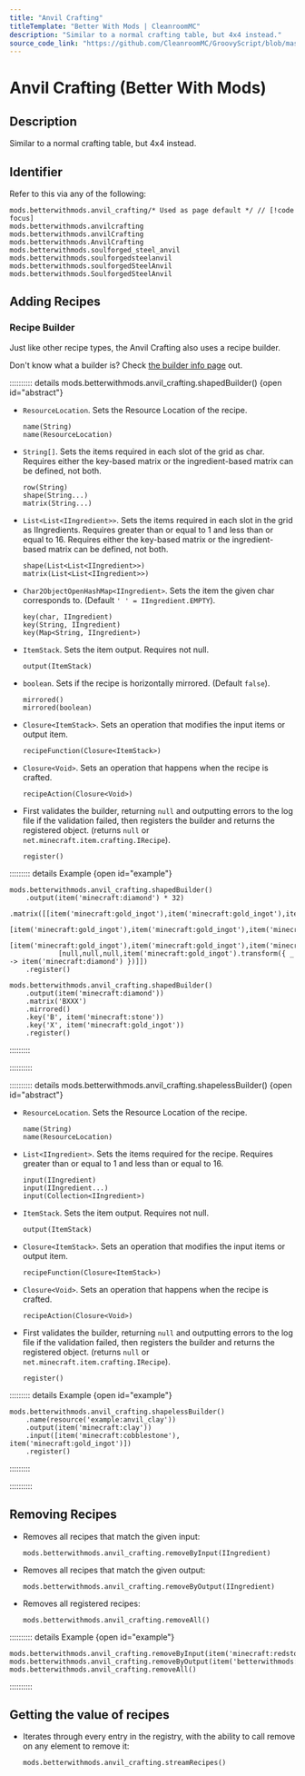 ```yaml
---
title: "Anvil Crafting"
titleTemplate: "Better With Mods | CleanroomMC"
description: "Similar to a normal crafting table, but 4x4 instead."
source_code_link: "https://github.com/CleanroomMC/GroovyScript/blob/master/src/main/java/com/cleanroommc/groovyscript/compat/mods/betterwithmods/AnvilCrafting.java"
---
```


# Anvil Crafting (Better With Mods)

## Description

Similar to a normal crafting table, but 4x4 instead.

## Identifier

Refer to this via any of the following:

```groovy:no-line-numbers {1}
mods.betterwithmods.anvil_crafting/* Used as page default */ // [!code focus]
mods.betterwithmods.anvilcrafting
mods.betterwithmods.anvilCrafting
mods.betterwithmods.AnvilCrafting
mods.betterwithmods.soulforged_steel_anvil
mods.betterwithmods.soulforgedsteelanvil
mods.betterwithmods.soulforgedSteelAnvil
mods.betterwithmods.SoulforgedSteelAnvil
```


## Adding Recipes

### Recipe Builder

Just like other recipe types, the Anvil Crafting also uses a recipe builder.

Don't know what a builder is? Check [the builder info page](../../getting_started/builder.md) out.

:::::::::: details mods.betterwithmods.anvil_crafting.shapedBuilder() {open id="abstract"}
- `ResourceLocation`. Sets the Resource Location of the recipe.

    ```groovy:no-line-numbers
    name(String)
    name(ResourceLocation)
    ```

- `String[]`. Sets the items required in each slot of the grid as char. Requires either the key-based matrix or the ingredient-based matrix can be defined, not both.

    ```groovy:no-line-numbers
    row(String)
    shape(String...)
    matrix(String...)
    ```

- `List<List<IIngredient>>`. Sets the items required in each slot in the grid as IIngredients. Requires greater than or equal to 1 and less than or equal to 16. Requires either the key-based matrix or the ingredient-based matrix can be defined, not both.

    ```groovy:no-line-numbers
    shape(List<List<IIngredient>>)
    matrix(List<List<IIngredient>>)
    ```

- `Char2ObjectOpenHashMap<IIngredient>`. Sets the item the given char corresponds to. (Default `' ' = IIngredient.EMPTY`).

    ```groovy:no-line-numbers
    key(char, IIngredient)
    key(String, IIngredient)
    key(Map<String, IIngredient>)
    ```

- `ItemStack`. Sets the item output. Requires not null.

    ```groovy:no-line-numbers
    output(ItemStack)
    ```

- `boolean`. Sets if the recipe is horizontally mirrored. (Default `false`).

    ```groovy:no-line-numbers
    mirrored()
    mirrored(boolean)
    ```

- `Closure<ItemStack>`. Sets an operation that modifies the input items or output item.

    ```groovy:no-line-numbers
    recipeFunction(Closure<ItemStack>)
    ```

- `Closure<Void>`. Sets an operation that happens when the recipe is crafted.

    ```groovy:no-line-numbers
    recipeAction(Closure<Void>)
    ```

- First validates the builder, returning `null` and outputting errors to the log file if the validation failed, then registers the builder and returns the registered object. (returns `null` or `net.minecraft.item.crafting.IRecipe`).

    ```groovy:no-line-numbers
    register()
    ```

::::::::: details Example {open id="example"}
```groovy:no-line-numbers
mods.betterwithmods.anvil_crafting.shapedBuilder()
    .output(item('minecraft:diamond') * 32)
    .matrix([[item('minecraft:gold_ingot'),item('minecraft:gold_ingot'),item('minecraft:gold_ingot'),null],
            [item('minecraft:gold_ingot'),item('minecraft:gold_ingot'),item('minecraft:gold_ingot'),null],
            [item('minecraft:gold_ingot'),item('minecraft:gold_ingot'),item('minecraft:gold_ingot'),null],
            [null,null,null,item('minecraft:gold_ingot').transform({ _ -> item('minecraft:diamond') })]])
    .register()

mods.betterwithmods.anvil_crafting.shapedBuilder()
    .output(item('minecraft:diamond'))
    .matrix('BXXX')
    .mirrored()
    .key('B', item('minecraft:stone'))
    .key('X', item('minecraft:gold_ingot'))
    .register()
```

:::::::::

::::::::::

:::::::::: details mods.betterwithmods.anvil_crafting.shapelessBuilder() {open id="abstract"}
- `ResourceLocation`. Sets the Resource Location of the recipe.

    ```groovy:no-line-numbers
    name(String)
    name(ResourceLocation)
    ```

- `List<IIngredient>`. Sets the items required for the recipe. Requires greater than or equal to 1 and less than or equal to 16.

    ```groovy:no-line-numbers
    input(IIngredient)
    input(IIngredient...)
    input(Collection<IIngredient>)
    ```

- `ItemStack`. Sets the item output. Requires not null.

    ```groovy:no-line-numbers
    output(ItemStack)
    ```

- `Closure<ItemStack>`. Sets an operation that modifies the input items or output item.

    ```groovy:no-line-numbers
    recipeFunction(Closure<ItemStack>)
    ```

- `Closure<Void>`. Sets an operation that happens when the recipe is crafted.

    ```groovy:no-line-numbers
    recipeAction(Closure<Void>)
    ```

- First validates the builder, returning `null` and outputting errors to the log file if the validation failed, then registers the builder and returns the registered object. (returns `null` or `net.minecraft.item.crafting.IRecipe`).

    ```groovy:no-line-numbers
    register()
    ```

::::::::: details Example {open id="example"}
```groovy:no-line-numbers
mods.betterwithmods.anvil_crafting.shapelessBuilder()
    .name(resource('example:anvil_clay'))
    .output(item('minecraft:clay'))
    .input([item('minecraft:cobblestone'), item('minecraft:gold_ingot')])
    .register()
```

:::::::::

::::::::::

## Removing Recipes

- Removes all recipes that match the given input:

    ```groovy:no-line-numbers
    mods.betterwithmods.anvil_crafting.removeByInput(IIngredient)
    ```

- Removes all recipes that match the given output:

    ```groovy:no-line-numbers
    mods.betterwithmods.anvil_crafting.removeByOutput(IIngredient)
    ```

- Removes all registered recipes:

    ```groovy:no-line-numbers
    mods.betterwithmods.anvil_crafting.removeAll()
    ```

:::::::::: details Example {open id="example"}
```groovy:no-line-numbers
mods.betterwithmods.anvil_crafting.removeByInput(item('minecraft:redstone'))
mods.betterwithmods.anvil_crafting.removeByOutput(item('betterwithmods:steel_block'))
mods.betterwithmods.anvil_crafting.removeAll()
```

::::::::::

## Getting the value of recipes

- Iterates through every entry in the registry, with the ability to call remove on any element to remove it:

    ```groovy:no-line-numbers
    mods.betterwithmods.anvil_crafting.streamRecipes()
    ```
